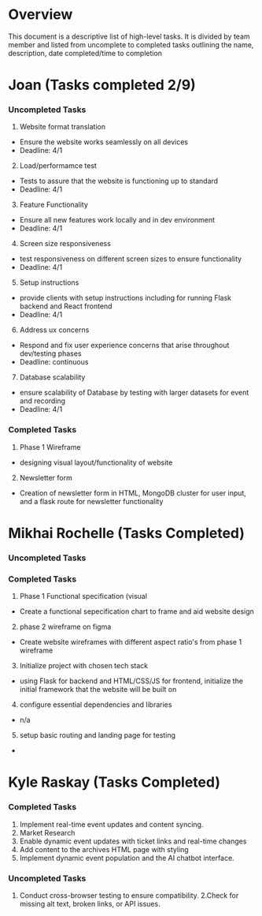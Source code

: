 # Overview

This document is a descriptive list of high-level tasks. It is divided by team member and listed from uncomplete to completed tasks outlining the name, description, date completed/time to completion

# Joan (Tasks completed 2/9)
### Uncompleted Tasks
1. Website format translation
 * Ensure the website works seamlessly on all devices
 * Deadline: 4/1

2. Load/performamce test
 * Tests to assure that the website is functioning up to standard
 * Deadline: 4/1

3. Feature Functionality
 * Ensure all new features work locally and in dev environment
 * Deadline: 4/1

4. Screen size responsiveness
 * test responsiveness on different screen sizes to ensure functionality
 * Deadline: 4/1

5. Setup instructions
 * provide clients with setup instructions including for running Flask backend and React frontend
 * Deadline: 4/1
 
6. Address ux concerns
 * Respond and fix user experience concerns that arise throughout dev/testing phases
 * Deadline: continuous

7. Database scalability
 * ensure scalability of Database by testing with larger datasets for event and recording
 * Deadline: 4/1

### Completed Tasks

1. Phase 1 Wireframe
* designing visual layout/functionality of website

2. Newsletter form
* Creation of newsletter form in HTML, MongoDB cluster for user input, and a flask route for newsletter functionality

# Mikhai Rochelle (Tasks Completed)
### Uncompleted Tasks
### Completed Tasks

1. Phase 1 Functional specification (visual
* Create a functional sepecification chart to frame and aid website design

2. phase 2 wireframe on figma
* Create website wireframes with different aspect ratio's from phase 1 wireframe

3. Initialize project with chosen tech stack
* using Flask for backend and HTML/CSS/JS for frontend, initialize the initial framework that the website will be built on

4. configure essential dependencies and libraries
* n/a

5. setup basic routing and landing page for testing
*

# Kyle Raskay (Tasks Completed)
### Completed Tasks
1. Implement real-time event updates and content syncing.
2. Market Research
3. Enable dynamic event updates with ticket links and real-time changes
4. Add content to the archives HTML page with styling
5. Implement dynamic event population and the AI chatbot interface.

### Uncompleted Tasks
1. Conduct cross-browser testing to ensure compatibility.
2.Check for missing alt text, broken links, or API issues.


